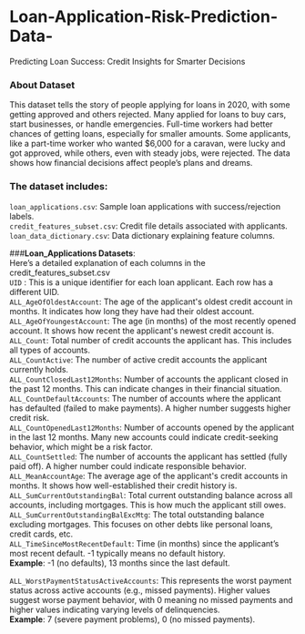 # Loan-Application-Risk-Prediction-Data-
Predicting Loan Success: Credit Insights for Smarter Decisions

### About Dataset
This dataset tells the story of people applying for loans in 2020, with some getting approved and others rejected. Many applied for loans to buy cars, start businesses, or handle emergencies. Full-time workers had better chances of getting loans, especially for smaller amounts. Some applicants, like a part-time worker who wanted $6,000 for a caravan, were lucky and got approved, while others, even with steady jobs, were rejected. The data shows how financial decisions affect people’s plans and dreams.

### **The dataset includes**:
`loan_applications.csv`: Sample loan applications with success/rejection labels.<br>
`credit_features_subset.csv`: Credit file details associated with applicants.<br>
`loan_data_dictionary.csv`: Data dictionary explaining feature columns.<br>

###**Loan_Applications Datasets**: <br>Here’s a detailed explanation of each columns in the credit_features_subset.csv <br>
`UID` : This is a unique identifier for each loan applicant. Each row has a different UID.<br>
`ALL_AgeOfOldestAccount`: The age of the applicant's oldest credit account in months. It indicates how long they have had their oldest account.<br>
`ALL_AgeOfYoungestAccount`: The age (in months) of the most recently opened account. It shows how recent the applicant's newest credit account is.<br>
`ALL_Count`: Total number of credit accounts the applicant has. This includes all types of accounts.<br>
`ALL_CountActive`: The number of active credit accounts the applicant currently holds.<br>
`ALL_CountClosedLast12Months`: Number of accounts the applicant closed in the past 12 months. This can indicate changes in their financial situation.<br>
`ALL_CountDefaultAccounts`: The number of accounts where the applicant has defaulted (failed to make payments). A higher number suggests higher credit risk.<br>
`ALL_CountOpenedLast12Months`: Number of accounts opened by the applicant in the last 12 months. Many new accounts could indicate credit-seeking behavior, which might be a risk factor.<br>
`ALL_CountSettled`: The number of accounts the applicant has settled (fully paid off). A higher number could indicate responsible behavior.<br>
`ALL_MeanAccountAge`: The average age of the applicant's credit accounts in months. It shows how well-established their credit history is.<br>
`ALL_SumCurrentOutstandingBal`: Total current outstanding balance across all accounts, including mortgages. This is how much the applicant still owes.<br>
`ALL_SumCurrentOutstandingBalExcMtg`: The total outstanding balance excluding mortgages. This focuses on other debts like personal loans, credit cards, etc.<br>
`ALL_TimeSinceMostRecentDefault`: Time (in months) since the applicant’s most recent default. -1 typically means no default history.<br>
**Example**: -1 (no defaults), 13 months since the last default.<br>

`ALL_WorstPaymentStatusActiveAccounts`: This represents the worst payment status across active accounts (e.g., missed payments). Higher values suggest worse payment behavior, with 0 meaning no missed payments and higher values indicating varying levels of delinquencies.<br>
**Example**: 7 (severe payment problems), 0 (no missed payments).
